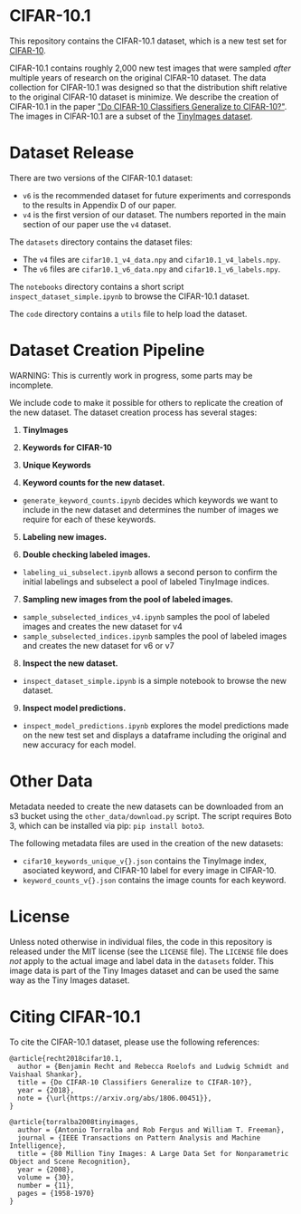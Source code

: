 # CIFAR-10.1
This repository contains the CIFAR-10.1 dataset, which is a new test set for [CIFAR-10](https://www.cs.toronto.edu/~kriz/cifar.html).

CIFAR-10.1 contains roughly 2,000 new test images that were sampled *after* multiple years of research on the original CIFAR-10 dataset.
The data collection for CIFAR-10.1 was designed so that the distribution shift relative to the original CIFAR-10 dataset is minimize.
We describe the creation of CIFAR-10.1 in the paper ["Do CIFAR-10 Classifiers Generalize to CIFAR-10?"](https://arxiv.org/abs/1806.00451). 
The images in CIFAR-10.1 are a subset of the [TinyImages dataset](http://horatio.cs.nyu.edu/mit/tiny/data/index.html). 

# Dataset Release

There are two versions of the CIFAR-10.1 dataset:
- `v6` is the recommended dataset for future experiments and corresponds to the results in Appendix D of our paper.
- `v4` is the first version of our dataset. The numbers reported in the main section of our paper use the `v4` dataset.

The `datasets` directory contains the dataset files:
- The `v4` files are `cifar10.1_v4_data.npy` and `cifar10.1_v4_labels.npy`.
- The `v6` files are `cifar10.1_v6_data.npy` and `cifar10.1_v6_labels.npy`.

The `notebooks` directory contains a short script `inspect_dataset_simple.ipynb` to browse the CIFAR-10.1 dataset.

The `code` directory contains a `utils` file to help load the dataset.

# Dataset Creation Pipeline

WARNING: This is currently work in progress, some parts may be incomplete.


We include code to make it possible for others to replicate the creation of the new dataset. 
The dataset creation process has several stages:

1. **TinyImages**
2. **Keywords for CIFAR-10**
3. **Unique Keywords**

4. **Keyword counts for the new dataset.**  
* `generate_keyword_counts.ipynb` decides which keywords we want to include in the new dataset and determines the number of images we require for each of these keywords. 

5. **Labeling new images.**

6. **Double checking labeled images.** 
* `labeling_ui_subselect.ipynb` allows a second person to confirm the initial labelings and subselect a pool of labeled TinyImage indices.

7. **Sampling new images from the pool of labeled images.** 
* `sample_subselected_indices_v4.ipynb` samples the pool of labeled images and creates the new dataset for v4
* `sample_subselected_indices.ipynb` samples the pool of labeled images and creates the new dataset for v6 or v7

8. **Inspect the new dataset.**
* `inspect_dataset_simple.ipynb` is a simple notebook to browse the new dataset. 

9. **Inspect model predictions.**
* `inspect_model_predictions.ipynb` explores the model predictions made on the new test set and displays a dataframe including the original and new accuracy for each model. 


# Other Data

Metadata needed to create the new datasets can be downloaded from an s3 bucket using the `other_data/download.py` script.
The script requires Boto 3, which can be installed via pip: `pip install boto3`.

The following metadata files are used in the creation of the new datasets:

*  `cifar10_keywords_unique_v{}.json` contains the TinyImage index, asociated keyword, and CIFAR-10 label for every image in CIFAR-10.
*  `keyword_counts_v{}.json` contains the image counts for each keyword.


# License

Unless noted otherwise in individual files, the code in this repository is released under the MIT license (see the `LICENSE` file).
The `LICENSE` file does *not* apply to the actual image and label data in the `datasets` folder.
This image data is part of the Tiny Images dataset and can be used the same way as the Tiny Images dataset.


# Citing CIFAR-10.1

To cite the CIFAR-10.1 dataset, please use the following references:
```
@article{recht2018cifar10.1,
  author = {Benjamin Recht and Rebecca Roelofs and Ludwig Schmidt and Vaishaal Shankar},
  title = {Do CIFAR-10 Classifiers Generalize to CIFAR-10?},
  year = {2018},
  note = {\url{https://arxiv.org/abs/1806.00451}},
}

@article{torralba2008tinyimages, 
  author = {Antonio Torralba and Rob Fergus and William T. Freeman}, 
  journal = {IEEE Transactions on Pattern Analysis and Machine Intelligence}, 
  title = {80 Million Tiny Images: A Large Data Set for Nonparametric Object and Scene Recognition}, 
  year = {2008}, 
  volume = {30}, 
  number = {11}, 
  pages = {1958-1970}
}
```
